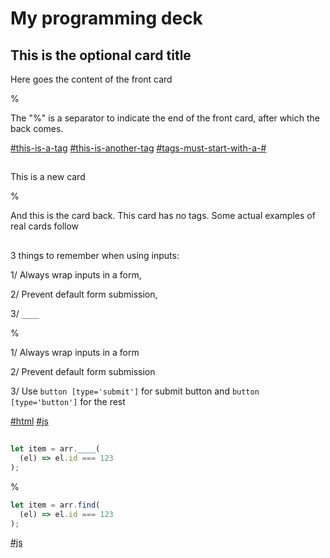 # My programming deck

## This is the optional card title

Here goes the content of the front
card

%

The "%" is a separator to indicate the
end of the front card, after which the
back comes.

[#this-is-a-tag]()
[#this-is-another-tag]()
[#tags-must-start-with-a-#]()

##

This is a new card

%

And this is the card back. This card
has no tags. Some actual examples of
real cards follow

[]()

##

3 things to remember when using
inputs:

1/ Always wrap inputs in a form,

2/ Prevent default form submission,

3/ `____`

%

1/ Always wrap inputs in a form

2/ Prevent default form submission

3/ Use `button [type='submit']` for
submit button and
`button [type='button']` for the rest

[#html]() [#js]()

##

```js
let item = arr.____(
  (el) => el.id === 123
);
```

%

```js
let item = arr.find(
  (el) => el.id === 123
);
```

[#js]()

